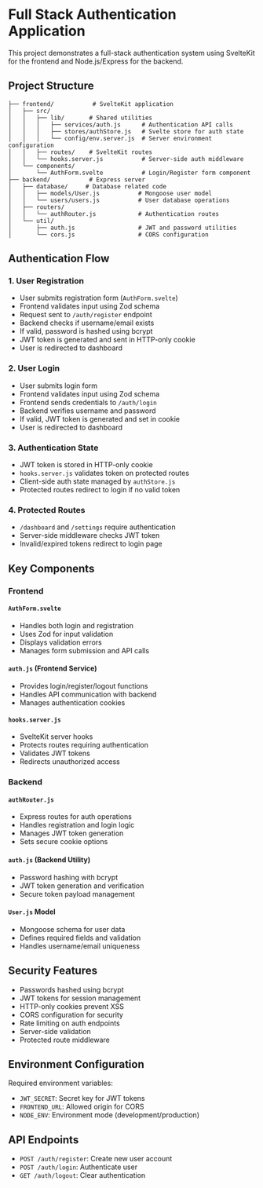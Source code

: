 # Full Stack Authentication Application

This project demonstrates a full-stack authentication system using SvelteKit for the frontend and Node.js/Express for the backend.

## Project Structure

```
├── frontend/           # SvelteKit application
│   ├── src/
│   │   ├── lib/       # Shared utilities
│   │   │   ├── services/auth.js      # Authentication API calls
│   │   │   ├── stores/authStore.js   # Svelte store for auth state
│   │   │   └── config/env.server.js  # Server environment configuration
│   │   ├── routes/    # SvelteKit routes
│   │   └── hooks.server.js           # Server-side auth middleware
│   └── components/
│       └── AuthForm.svelte           # Login/Register form component
├── backend/           # Express server
│   ├── database/     # Database related code
│   │   ├── models/User.js           # Mongoose user model
│   │   └── users/users.js           # User database operations
│   ├── routers/
│   │   └── authRouter.js            # Authentication routes
│   └── util/
│       ├── auth.js                  # JWT and password utilities
│       └── cors.js                  # CORS configuration
```

## Authentication Flow

### 1. User Registration
- User submits registration form (`AuthForm.svelte`)
- Frontend validates input using Zod schema
- Request sent to `/auth/register` endpoint
- Backend checks if username/email exists
- If valid, password is hashed using bcrypt
- JWT token is generated and sent in HTTP-only cookie
- User is redirected to dashboard

### 2. User Login
- User submits login form
- Frontend validates input using Zod schema
- Frontend sends credentials to `/auth/login`
- Backend verifies username and password
- If valid, JWT token is generated and set in cookie
- User is redirected to dashboard

### 3. Authentication State
- JWT token is stored in HTTP-only cookie
- `hooks.server.js` validates token on protected routes
- Client-side auth state managed by `authStore.js`
- Protected routes redirect to login if no valid token

### 4. Protected Routes
- `/dashboard` and `/settings` require authentication
- Server-side middleware checks JWT token
- Invalid/expired tokens redirect to login page

## Key Components

### Frontend

#### `AuthForm.svelte`
- Handles both login and registration
- Uses Zod for input validation
- Displays validation errors
- Manages form submission and API calls

#### `auth.js` (Frontend Service)
- Provides login/register/logout functions
- Handles API communication with backend
- Manages authentication cookies

#### `hooks.server.js`
- SvelteKit server hooks
- Protects routes requiring authentication
- Validates JWT tokens
- Redirects unauthorized access

### Backend

#### `authRouter.js`
- Express routes for auth operations
- Handles registration and login logic
- Manages JWT token generation
- Sets secure cookie options

#### `auth.js` (Backend Utility)
- Password hashing with bcrypt
- JWT token generation and verification
- Secure token payload management

#### `User.js` Model
- Mongoose schema for user data
- Defines required fields and validation
- Handles username/email uniqueness

## Security Features

- Passwords hashed using bcrypt
- JWT tokens for session management
- HTTP-only cookies prevent XSS
- CORS configuration for security
- Rate limiting on auth endpoints
- Server-side validation
- Protected route middleware

## Environment Configuration

Required environment variables:
- `JWT_SECRET`: Secret key for JWT tokens
- `FRONTEND_URL`: Allowed origin for CORS
- `NODE_ENV`: Environment mode (development/production)

## API Endpoints

- `POST /auth/register`: Create new user account
- `POST /auth/login`: Authenticate user
- `GET /auth/logout`: Clear authentication
